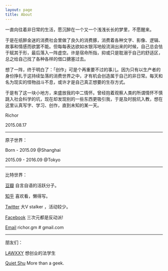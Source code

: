 ```yaml
---
layout: page
title: About
---
```



一直向往着非日常的生活，愿沉醉在一个又一个浅浅长长的梦里，不愿醒来。

于是在纸醉金迷的消费社会里做了良久的消费豚，消费着各种文字、影像、逻辑、故事和情感而欲罢不能。但每每表达欲如水银泻地般流淌出来的时候，自己总会怯于赋其于形，最后落入一阵虚空。许是宿命所指，抑或只是耽溺于自己的舒适区，总之给自己找了各种各样的借口搪塞过去。

想了一阵，终于明白了：「创作」可是个再重要不过的事儿。因为只有以生产者的身份挣扎于这持续坠落的消费世界之中，才有机会创造属于自己的非日常。每天和名为现实的怪物战斗不息，或许才是自己真正想要的生存方式。

于是有了这一块小地方，来盛放我的中二情怀。曾经抱着观察人类的所谓情怀不慎跳入社会科学的坑，现在却发现别的一些东西更吸引我，于是及时脱坑入教，想在这里认真写字、学习、创作，直到未知的某一天。

Richor

2015.08.17

---

原子世界：

Born - 2015.09 @Shanghai

2015.09 - 2016.09 @Tokyo

---

比特世界：

[豆瓣](http://www.douban.com/people/richor/) 自言自语的活跃分子。

[知乎](http://www.zhihu.com/people/richorzhihu) 喜欢看，懒得写。

[Twitter](https://twitter.com/richor_w) 大V stalker ，活动较少。

[Facebook](https://www.facebook.com/richorw) 三次元都是反动派!

[Email](mailto:richor.gm@gmail.com) richor.gm # gmail.com

---

朋友们：

[LAWXXY](http://www.pigsays.com/) 想创业的法学生

[Quiet Shu](http://quietshu.github.io/) More than a geek.